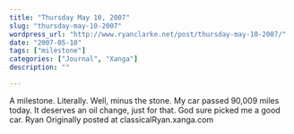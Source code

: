 ```yaml
---
title: "Thursday May 10, 2007"
slug: "thursday-may-10-2007"
wordpress_url: "http://www.ryanclarke.net/post/thursday-may-10-2007/"
date: "2007-05-10"
tags: ["milestone"]
categories: ["Journal", "Xanga"]
description: ""

---
```


A milestone.
Literally.
Well, minus the stone.
My car passed 90,009 miles today.
It deserves an oil change, just for that.
God sure picked me a good car.
Ryan
Originally posted at classicalRyan.xanga.com
